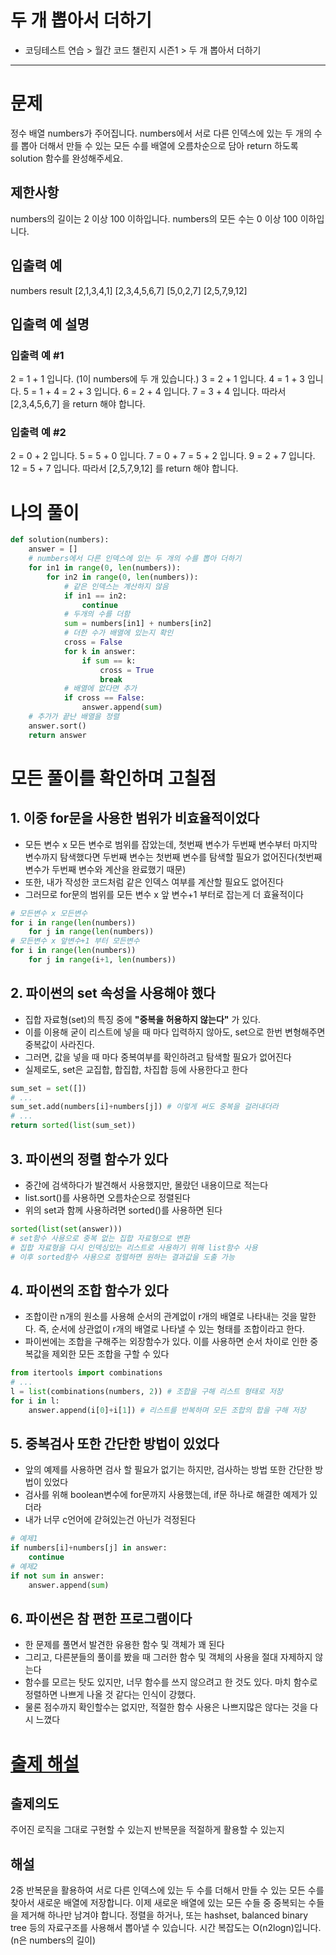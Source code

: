 # 두 개 뽑아서 더하기
- 코딩테스트 연습 > 월간 코드 챌린지 시즌1 > 두 개 뽑아서 더하기
---
# 문제
정수 배열 numbers가 주어집니다. numbers에서 서로 다른 인덱스에 있는 두 개의 수를 뽑아 더해서 만들 수 있는 모든 수를 배열에 오름차순으로 담아 return 하도록 solution 함수를 완성해주세요.
## 제한사항
numbers의 길이는 2 이상 100 이하입니다.
numbers의 모든 수는 0 이상 100 이하입니다.
## 입출력 예
numbers	result
[2,1,3,4,1]	[2,3,4,5,6,7]
[5,0,2,7]	[2,5,7,9,12]
## 입출력 예 설명
### 입출력 예 #1
2 = 1 + 1 입니다. (1이 numbers에 두 개 있습니다.)
3 = 2 + 1 입니다.
4 = 1 + 3 입니다.
5 = 1 + 4 = 2 + 3 입니다.
6 = 2 + 4 입니다.
7 = 3 + 4 입니다.
따라서 [2,3,4,5,6,7] 을 return 해야 합니다.
### 입출력 예 #2
2 = 0 + 2 입니다.
5 = 5 + 0 입니다.
7 = 0 + 7 = 5 + 2 입니다.
9 = 2 + 7 입니다.
12 = 5 + 7 입니다.
따라서 [2,5,7,9,12] 를 return 해야 합니다.
# 나의 풀이
```python
def solution(numbers):
    answer = []
    # numbers에서 다른 인덱스에 있는 두 개의 수를 뽑아 더하기
    for in1 in range(0, len(numbers)):
        for in2 in range(0, len(numbers)):
            # 같은 인덱스는 계산하지 않음
            if in1 == in2:
                continue
            # 두개의 수를 더함
            sum = numbers[in1] + numbers[in2]
            # 더한 수가 배열에 있는지 확인
            cross = False
            for k in answer:
                if sum == k:
                    cross = True
                    break
            # 배열에 없다면 추가
            if cross == False:
                answer.append(sum)
    # 추가가 끝난 배열을 정렬
    answer.sort()
    return answer
```
# 모든 풀이를 확인하며 고칠점
## 1. 이중 for문을 사용한 범위가 비효율적이었다
   - 모든 변수 x 모든 변수로 범위를 잡았는데, 첫번째 변수가 두번째 변수부터 마지막 변수까지 탐색했다면 두번째 변수는 첫번째 변수를 탐색할 필요가 없어진다(첫번째 변수가 두번째 변수와 계산을 완료했기 때문)
   - 또한, 내가 작성한 코드처럼 같은 인덱스 여부를 계산할 필요도 없어진다
   - 그러므로 for문의 범위를 모든 변수 x 앞 변수+1 부터로 잡는게 더 효율적이다
```python
# 모든변수 x 모든변수
for i in range(len(numbers))
    for j in range(len(numbers))
# 모든변수 x 앞변수+1 부터 모든변수
for i in range(len(numbers))
    for j in range(i+1, len(numbers))
```
## 2. 파이썬의 set 속성을 사용해야 했다
   - 집합 자료형(set)의 특징 중에 __"중복을 허용하지 않는다"__ 가 있다.
   - 이를 이용해 굳이 리스트에 넣을 때 마다 입력하지 않아도, set으로 한번 변형해주면 중복값이 사라진다.
   - 그러면, 값을 넣을 때 마다 중복여부를 확인하려고 탐색할 필요가 없어진다
   - 실제로도, set은 교집합, 합집합, 차집합 등에 사용한다고 한다
```python
sum_set = set([])
# ...
sum_set.add(numbers[i]+numbers[j]) # 이렇게 써도 중복을 걸러내더라
# ...
return sorted(list(sum_set))
```
## 3. 파이썬의 정렬 함수가 있다
   - 중간에 검색하다가 발견해서 사용했지만, 몰랐던 내용이므로 적는다
   - list.sort()를 사용하면 오름차순으로 정렬된다
   - 위의 set과 함께 사용하려면 sorted()를 사용하면 된다
```python
sorted(list(set(answer)))
# set함수 사용으로 중복 없는 집합 자료형으로 변환
# 집합 자료형을 다시 인덱싱있는 리스트로 사용하기 위해 list함수 사용
# 이후 sorted함수 사용으로 정렬하면 원하는 결과값을 도출 가능
```
## 4. 파이썬의 조합 함수가 있다
   - 조합이란 n개의 원소를 사용해 순서의 관계없이 r개의 배열로 나타내는 것을 말한다. 즉, 순서에 상관없이 r개의 배열로 나타낼 수 있는 형태를 조합이라고 한다.
   - 파이썬에는 조합을 구해주는 외장함수가 있다. 이를 사용하면 순서 차이로 인한 중복값을 제외한 모든 조합을 구할 수 있다
```python
from itertools import combinations
# ...
l = list(combinations(numbers, 2)) # 조합을 구해 리스트 형태로 저장
for i in l:
    answer.append(i[0]+i[1]) # 리스트를 반복하며 모든 조합의 합을 구해 저장
```
## 5. 중복검사 또한 간단한 방법이 있었다
   - 앞의 예제를 사용하면 검사 할 필요가 없기는 하지만, 검사하는 방법 또한 간단한 방법이 있었다
   - 검사를 위해 boolean변수에 for문까지 사용했는데, if문 하나로 해결한 예제가 있더라
   - 내가 너무 c언어에 갇혀있는건 아닌가 걱정된다
```python
# 예제1
if numbers[i]+numbers[j] in answer:
    continue
# 예제2
if not sum in answer:
    answer.append(sum)
```
## 6. 파이썬은 참 편한 프로그램이다
   - 한 문제를 풀면서 발견한 유용한 함수 및 객체가 꽤 된다
   - 그리고, 다른분들의 풀이를 봤을 때 그러한 함수 및 객체의 사용을 절대 자제하지 않는다
   - 함수를 모르는 탓도 있지만, 너무 함수를 쓰지 않으려고 한 것도 있다. 마치 함수로 정렬하면 나쁘게 나올 것 같다는 인식이 강했다.
   - 물론 점수까지 확인할수는 없지만, 적절한 함수 사용은 나쁘지많은 않다는 것을 다시 느꼈다
# [출제 해설](https://prgms.tistory.com/29)
## 출제의도
주어진 로직을 그대로 구현할 수 있는지
반복문을 적절하게 활용할 수 있는지
## 해설
2중 반복문을 활용하여 서로 다른 인덱스에 있는 두 수를 더해서 만들 수 있는 모든 수를 찾아서 새로운 배열에 저장합니다. 이제 새로운 배열에 있는 모든 수들 중 중복되는 수들을 제거해 하나만 남겨야 합니다. 정렬을 하거나, 또는 hashset, balanced binary tree 등의 자료구조를 사용해서 뽑아낼 수 있습니다. 시간 복잡도는 O(n2logn)입니다. (n은 numbers의 길이)